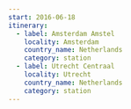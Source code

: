 ```yaml
---
start: 2016-06-18
itinerary:
  - label: Amsterdam Amstel
    locality: Amsterdam
    country_name: Netherlands
    category: station
  - label: Utrecht Centraal
    locality: Utrecht
    country_name: Netherlands
    category: station
---
```


